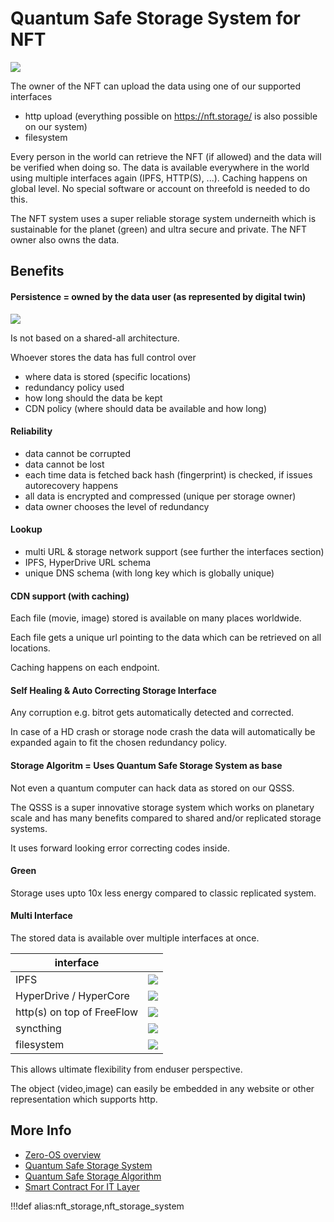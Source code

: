 # Quantum Safe Storage System for NFT

![](img/nft_architecture.png)

The owner of the NFT can upload the data using one of our supported interfaces

- http upload (everything possible on https://nft.storage/ is also possible on our system)
- filesystem

Every person in the world can retrieve the NFT (if allowed) and the data will be verified when doing so. The data is available everywhere in the world using multiple interfaces again (IPFS, HTTP(S), ...). Caching happens on global level. No special software or account on threefold is needed to do this.

The NFT system uses a super reliable storage system underneith which is sustainable for the planet (green) and ultra secure and private. The NFT owner also owns the data.


## Benefits

#### Persistence = owned by the data user (as represented by digital twin)

![](img/nft_storage.png)

Is not based on a shared-all architecture.

Whoever stores the data has full control over

- where data is stored (specific locations)
- redundancy policy used
- how long should the data be kept
- CDN policy (where should data be available and how long)


#### Reliability

- data cannot be corrupted
- data cannot be lost
- each time data is fetched back hash (fingerprint) is checked, if issues autorecovery happens
- all data is encrypted and compressed (unique per storage owner)
- data owner chooses the level of redundancy

#### Lookup

- multi URL & storage network support (see further the interfaces section)
- IPFS, HyperDrive URL schema
- unique DNS schema (with long key which is globally unique)

#### CDN support (with caching)

Each file (movie, image) stored is available on many places worldwide.

Each file gets a unique url pointing to the data which can be retrieved on all locations.

Caching happens on each endpoint.

#### Self Healing & Auto Correcting Storage Interface

Any corruption e.g. bitrot gets automatically detected and corrected.

In case of a HD crash or storage node crash the data will automatically be expanded again to fit the chosen redundancy policy.

#### Storage Algoritm = Uses Quantum Safe Storage System as base

Not even a quantum computer can hack data as stored on our QSSS.

The QSSS is a super innovative storage system which works on planetary scale and has many benefits compared to shared and/or replicated storage systems.

It uses forward looking error correcting codes inside.

#### Green

Storage uses upto 10x less energy compared to classic replicated system.

#### Multi Interface

The stored data is available over multiple interfaces at once.

| interface                  |                         |
| -------------------------- | ----------------------- |
| IPFS                       | ![](img/ipfs.png)       |
| HyperDrive / HyperCore     | ![](img/hyperdrive.png) |
| http(s) on top of FreeFlow | ![](img/http.png)       |
| syncthing                  | ![](img/syncthing.png)  |
| filesystem                 | ![](img/filesystem.png) |

This allows ultimate flexibility from enduser perspective.

The object (video,image) can easily be embedded in any website or other representation which supports http.


## More Info

* [Zero-OS overview](tfgrid:zos)
* [Quantum Safe Storage System](qsss)
* [Quantum Safe Storage Algorithm](qss_algorithm)
* [Smart Contract For IT Layer](tfgrid:smartcontract_it)



!!!def alias:nft_storage,nft_storage_system